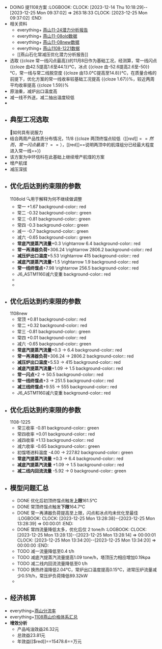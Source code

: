 - DOING 提1108方案
  :LOGBOOK:
  CLOCK: [2023-12-14 Thu 10:18:29]--[2023-12-25 Mon 09:37:02] =>  263:18:33
  CLOCK: [2023-12-25 Mon 09:37:02]
  :END:
- 相关资料
	- everything+ [燕山11-24潜力分析报告](file:///D:/WeChat/WeChat%20Files/wxid_7f3f2f3fo74k22/FileStorage/File/2023-12/%E7%87%95%E5%B1%B1%E7%9F%B3%E5%8C%96%E5%B8%B8%E5%87%8F%E5%8E%8B%E4%BC%98%E5%8C%96%E6%BD%9C%E5%8A%9B%E5%88%86%E6%9E%90%E6%8A%A5%E5%91%8A11-24.docx)
	- everything+ [燕山11-08old数据](file:///D:/WeChat/WeChat%20Files/wxid_7f3f2f3fo74k22/FileStorage/File/2023-12/YanshanResultSummary(2023_11_08_18_58).xlsx)
	- everything+ [燕山11-08new数据](file:///D:/WeChat/WeChat%20Files/wxid_7f3f2f3fo74k22/FileStorage/File/2023-12/YanshanResultSummary(2023_11_08_12_16)_5.xlsx)
	- everything+ [燕山1108-1221数据](file:///D:/WeChat/WeChat%20Files/wxid_7f3f2f3fo74k22/FileStorage/File/2023-12/YanshanResultSummary(2023_11_08_12_16)_7.xlsx)
	- [[燕山石化常减压优化潜力分析报告]]
- 选取 {{cloze 常一线闪点最高}}的11月8日作为基础工况，经测算，常一线闪点 {{cloze 由42.5提高1.6至44.1}}℃，冰点 {{cloze 由-52.6提高2.6至-50}}℃，常一线与常二线脱空度 {{cloze 由13.0℃提高至14.8}}℃，在质量合格的前提下，优化方案的常一线收率较基础工况提高 {{cloze 1.67}}%，较近两周平均收率提高 {{cloze 1.59}}%
- 原油重，减炉出口温度高
- 减一线不外送，减二抽出温度较低
-
- ## 典型工况选取
  🚩如何具有说服力
- 结合两周产品性质分布情况，11/8 {{cloze 两顶终馏点较低（[[$red]]==然而，常一闪点最高？==）， [[$red]]==说明两顶中的航煤组分已经最大程度进入常一线==}}
- 该方案为中环信科在此基础上继续增产航煤的方案
- 增产航煤
- 减压深拔
- ## 优化后达到约束限的参数
  1108old
  🔍用于解释为何不继续做调整
	- 常一 +1.67
	  background-color:: red
	- 常二 -0.32
	  background-color:: green
	- 常三 -0.81
	  background-color:: green
	- 常四 -0.3
	  background-color:: green
	- 减一 -0.7
	  background-color:: green
	- 减六 -0.65
	  background-color:: green
	- **常底汽提蒸汽流量**+0.3 \rightarrow 6.4
	  background-color:: red
	- **常一再沸器负荷**+306.24 \rightarrow 2806.2
	  background-color:: red
	- **减压炉出口温度**+5.53 \rightarrow 415
	  background-color:: red
	- **减底汽提蒸汽流量**+1.5 \rightarrow 1.9
	  background-color:: red
	- **常一线终馏点**+7.98 \rightarrow 256.5
	  background-color:: red
	- J6_ASTM1160减六变重
	  background-color:: red
	-
	-
- ## 优化后达到约束限的参数
  1108new
	- 常顶 +0.81
	  background-color:: red
	- 常二 +0.32
	  background-color:: red
	- 常三 -0.81
	  background-color:: green
	- 常四 +0.01
	  background-color:: red
	- 减六 -0.65
	  background-color:: green
	- **常底汽提蒸汽流量**+0.3 → 6.4
	  background-color:: red
	- **常一再沸器负荷**+306.24 → 2806.2
	  background-color:: red
	- **减压炉出口温度**+5.53 → 415
	  background-color:: red
	- **减底汽提蒸汽流量**+1.09 → 1.5
	  background-color:: red
	- **常一闪点**+2 → 50.5
	  background-color:: red
	- **常一线终馏点**+3 → 251.5
	  background-color:: red
	- **减三线终馏点**+9.55 → 555
	  background-color:: red
	- J6_ASTM1160减六变重
	  background-color:: red
- ## 优化后达到约束限的参数
  1108-1225
	- 常三收率 -0.81
	  background-color:: green
	- 常四收率 +0.01
	  background-color:: red
	- 减四收率 +1.13
	  background-color:: red
	- 减六收率 -0.65
	  background-color:: green
	- 初馏塔进料温度 -4.00 → 227.82
	  background-color:: green
	- **常底汽提蒸汽流量** +0.3 → 6.4
	  background-color:: red
	- **减底汽提蒸汽流量** +1.09 → 1.5
	  background-color:: red
	- **减二线内回流流量** -5.92 → 0
	  background-color:: green
- ## 模型问题汇总
	- DONE 优化后初顶终馏点触发**上限**161.5℃
	- DONE 常顶终馏点触发**下限**164.7℃
	- DONE 常一再沸器负荷提高至上限，闪点和冰点均未优化至最佳
	  :LOGBOOK:
	  CLOCK: [2023-12-25 Mon 13:28:38]--[2023-12-25 Mon 13:28:39] =>  00:00:01
	  :END:
	- DONE 常四流量降低太多，优化后仅 2 tone/h
	  :LOGBOOK:
	  CLOCK: [2023-12-25 Mon 13:28:13]--[2023-12-25 Mon 13:28:14] =>  00:00:01
	  CLOCK: [2023-12-25 Mon 13:34:20]--[2023-12-25 Mon 13:34:20] =>  00:00:00
	  :END:
	- TODO 减一流量降低至0.4 t/h
	- TODO 减底汽提蒸汽流量提高1.09 tone/h，塔顶压力相应增加0.19kpa
	- TODO 减二线内回流流量降低至0 t/h
	- TODO 换热终温降低2.04℃，常炉出口温度提高0.15℃，进常压炉流量减少0.51t/h，常压炉负荷降低89.32kW
	-
- ## 经济核算
- everything+[燕山分流率](file:///C:/Users/13359/Desktop/%E5%B7%A5%E4%BD%9C%E8%AE%B0%E5%BD%95/%E7%87%95%E5%B1%B1/%E5%89%AF%E6%9C%ACYanshanResultSummary(%E5%88%86%E6%B5%81%E7%8E%87)(%E9%BB%84%E8%8B%A5%E6%99%A8).xlsx)
- everything+[1108燕山价格体系汇总](file:///C:/Users/13359/Desktop/%E5%B7%A5%E4%BD%9C%E8%AE%B0%E5%BD%95/%E7%87%95%E5%B1%B1/%E9%BB%84%E8%8B%A5%E6%99%A8-11.08%E4%BB%B7%E6%A0%BC%E4%BD%93%E7%B3%BB%E6%B1%87%E6%80%BB_1.xlsx)
- **增效分析**
	- 产品吨油效益26.32元
	- 总效益23.81元
	- 年效益[[$red]]==15478.6==万元